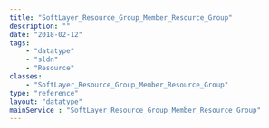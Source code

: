 ```yaml
---
title: "SoftLayer_Resource_Group_Member_Resource_Group"
description: ""
date: "2018-02-12"
tags:
    - "datatype"
    - "sldn"
    - "Resource"
classes:
    - "SoftLayer_Resource_Group_Member_Resource_Group"
type: "reference"
layout: "datatype"
mainService : "SoftLayer_Resource_Group_Member_Resource_Group"
---
```


